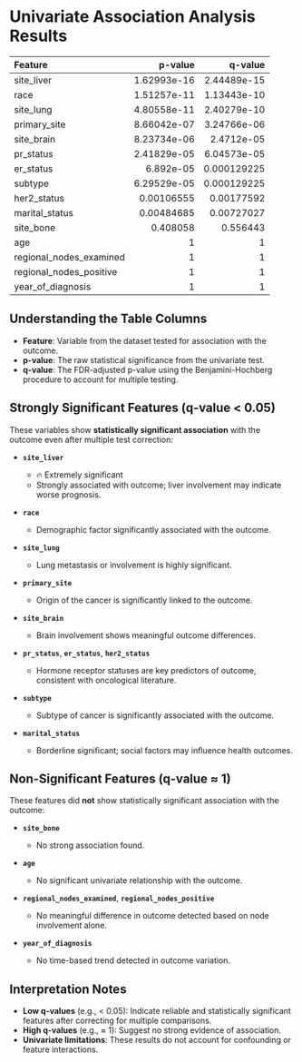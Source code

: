 # Univariate Association Analysis Results

| Feature                 |     p-value |     q-value |
|:------------------------|------------:|------------:|
| site_liver              | 1.62993e-16 | 2.44489e-15 |
| race                    | 1.51257e-11 | 1.13443e-10 |
| site_lung               | 4.80558e-11 | 2.40279e-10 |
| primary_site            | 8.66042e-07 | 3.24766e-06 |
| site_brain              | 8.23734e-06 | 2.4712e-05  |
| pr_status               | 2.41829e-05 | 6.04573e-05 |
| er_status               | 6.892e-05   | 0.000129225 |
| subtype                 | 6.29529e-05 | 0.000129225 |
| her2_status             | 0.00106555  | 0.00177592  |
| marital_status          | 0.00484685  | 0.00727027  |
| site_bone               | 0.408058    | 0.556443    |
| age                     | 1           | 1           |
| regional_nodes_examined | 1           | 1           |
| regional_nodes_positive | 1           | 1           |
| year_of_diagnosis       | 1           | 1           |

## Understanding the Table Columns

- **Feature**: Variable from the dataset tested for association with the outcome.
- **p-value**: The raw statistical significance from the univariate test.
- **q-value**: The FDR-adjusted p-value using the Benjamini-Hochberg procedure to account for multiple testing.

## Strongly Significant Features (q-value < 0.05)

These variables show **statistically significant association** with the outcome even after multiple test correction:

- **`site_liver`**  
  - 🔥 Extremely significant  
  - Strongly associated with outcome; liver involvement may indicate worse prognosis.

- **`race`**  
  - Demographic factor significantly associated with the outcome.

- **`site_lung`**  
  - Lung metastasis or involvement is highly significant.

- **`primary_site`**  
  - Origin of the cancer is significantly linked to the outcome.

- **`site_brain`**  
  - Brain involvement shows meaningful outcome differences.

- **`pr_status`**, **`er_status`**, **`her2_status`**  
  - Hormone receptor statuses are key predictors of outcome, consistent with oncological literature.

- **`subtype`**  
  - Subtype of cancer is significantly associated with the outcome.

- **`marital_status`**  
  - Borderline significant; social factors may influence health outcomes.

## Non-Significant Features (q-value ≈ 1)

These features did **not** show statistically significant association with the outcome:

- **`site_bone`**  
  - No strong association found.

- **`age`**  
  - No significant univariate relationship with the outcome.

- **`regional_nodes_examined`**, **`regional_nodes_positive`**  
  - No meaningful difference in outcome detected based on node involvement alone.

- **`year_of_diagnosis`**  
  - No time-based trend detected in outcome variation.

## Interpretation Notes

- **Low q-values** (e.g., < 0.05): Indicate reliable and statistically significant features after correcting for multiple comparisons.
- **High q-values** (e.g., ≈ 1): Suggest no strong evidence of association.
- **Univariate limitations**: These results do not account for confounding or feature interactions.
